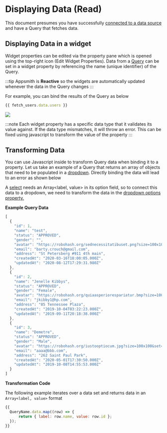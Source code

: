 # Displaying Data (Read)

This document presumes you have successfully [connected to a data source](/core-concepts/connecting-to-data-sources) and have a Query that fetches data.

## Displaying Data in a widget

Widget properties can be edited via the property pane which is opened using the top-right icon (Edit Widget Properties). Data from a [Query](/core-concepts/data-access-and-binding/querying-a-database) can be set in a widget property by referencing the name (unique identifier) of the Query.

:::tip
Appsmith is **Reactive** so the widgets are automatically updated whenever the data in the Query changes
:::

For example, you can bind the results of the Query as below

```javascript
{{ fetch_users.data.users }}
```

![](</img/bind-table_(2)_(4).gif>)

:::note
Each widget property has a specific data type that it validates its value against. If the data type mismatches, it will throw an error. This can be fixed using javascript to transform the value of the property
:::

## Transforming Data

You can use Javascript inside to transform Query data when binding it to a property. Let us take an example of a Query that returns an array of objects that need to be populated in a [dropdown](/reference/widgets/select.md). Directly binding the data will lead to an error as shown below

A [select](/reference/widgets/select.md) needs an Array\<label, value> in its option field, so to connect this data to a dropdown, we need to transform the data in the [dropdown options property.](/reference/widgets/select#widget-properties)

**Example Query Data**

```javascript
[
  {
    "id": 1,
    "name": "test",
    "status": "APPROVED",
    "gender": "",
    "avatar": "https://robohash.org/sednecessitatibuset.png?size=100x100&set=set1",
    "email": "barty.crouch@gmail.com",
    "address": "St Petersberg #911 4th main",
    "createdAt": "2020-03-16T18:00:05.000Z",
    "updatedAt": "2020-08-12T17:29:31.980Z"
  },
  {
    "id": 2,
    "name": "Jenelle Kibbys",
    "status": "APPROVED",
    "gender": "Female",
    "avatar": "https://robohash.org/quiaasperiorespariatur.bmp?size=100x100&set=set1",
    "email": "jkibby1@hp.com",
    "address": "85 Tennessee Plaza",
    "createdAt": "2019-10-04T03:22:23.000Z",
    "updatedAt": "2019-09-11T20:18:38.000Z"
  },
  {
    "id": 3,
    "name": "Demetre",
    "status": "APPROVED",
    "gender": "Male",
    "avatar": "https://robohash.org/iustooptiocum.jpg?size=100x100&set=set1",
    "email": "aaaa@bbb.com",
    "address": "262 Saint Paul Park",
    "createdAt": "2020-05-01T17:30:50.000Z",
    "updatedAt": "2019-10-08T14:55:53.000Z"
  }
]
```

**Transformation Code**

The following example iterates over a data set and returns data in an `Array<label, value>` format

```javascript
{{
  QueryName.data.map((row) => {
      return { label: row.name, value: row.id };
  });
}}
```
